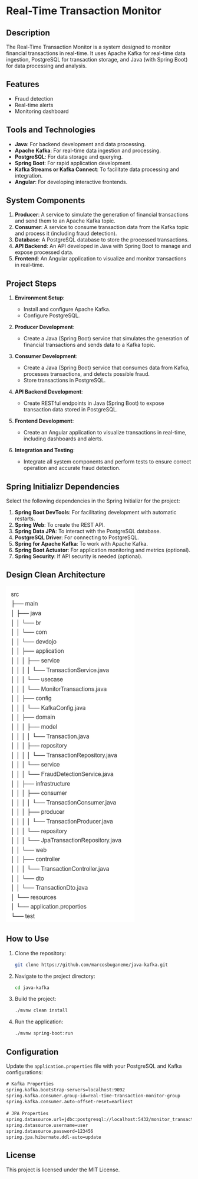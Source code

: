 
# Real-Time Transaction Monitor

## Description

The Real-Time Transaction Monitor is a system designed to monitor financial transactions in real-time. It uses Apache Kafka for real-time data ingestion, PostgreSQL for transaction storage, and Java (with Spring Boot) for data processing and analysis.

## Features

- Fraud detection
- Real-time alerts
- Monitoring dashboard

## Tools and Technologies
- **Java**: For backend development and data processing.
- **Apache Kafka**: For real-time data ingestion and processing.
- **PostgreSQL**: For data storage and querying.
- **Spring Boot**: For rapid application development.
- **Kafka Streams or Kafka Connect**: To facilitate data processing and integration.
- **Angular**: For developing interactive frontends.

## System Components
1. **Producer**: A service to simulate the generation of financial transactions and send them to an Apache Kafka topic.
2. **Consumer**: A service to consume transaction data from the Kafka topic and process it (including fraud detection).
3. **Database**: A PostgreSQL database to store the processed transactions.
4. **API Backend**: An API developed in Java with Spring Boot to manage and expose processed data.
5. **Frontend**: An Angular application to visualize and monitor transactions in real-time.

## Project Steps
1. **Environment Setup**:
   - Install and configure Apache Kafka.
   - Configure PostgreSQL.

2. **Producer Development**:
   - Create a Java (Spring Boot) service that simulates the generation of financial transactions and sends data to a Kafka topic.

3. **Consumer Development**:
   - Create a Java (Spring Boot) service that consumes data from Kafka, processes transactions, and detects possible fraud.
   - Store transactions in PostgreSQL.

4. **API Backend Development**:
   - Create RESTful endpoints in Java (Spring Boot) to expose transaction data stored in PostgreSQL.

5. **Frontend Development**:
   - Create an Angular application to visualize transactions in real-time, including dashboards and alerts.

6. **Integration and Testing**:
   - Integrate all system components and perform tests to ensure correct operation and accurate fraud detection.

## Spring Initializr Dependencies
Select the following dependencies in the Spring Initializr for the project:

1. **Spring Boot DevTools**: For facilitating development with automatic restarts.
2. **Spring Web**: To create the REST API.
3. **Spring Data JPA**: To interact with the PostgreSQL database.
4. **PostgreSQL Driver**: For connecting to PostgreSQL.
5. **Spring for Apache Kafka**: To work with Apache Kafka.
6. **Spring Boot Actuator**: For application monitoring and metrics (optional).
7. **Spring Security**: If API security is needed (optional).

## Design Clean Architecture

![Design Architecture](assets/design-architecture.png)

## How to Use
1. Clone the repository:
   ```bash
   git clone https://github.com/marcosbuganeme/java-kafka.git
   ```
2. Navigate to the project directory:
   ```bash
   cd java-kafka
   ```
3. Build the project:
   ```bash
   ./mvnw clean install
   ```
4. Run the application:
   ```bash
   ./mvnw spring-boot:run
   ```

## Configuration
Update the `application.properties` file with your PostgreSQL and Kafka configurations:

```properties
# Kafka Properties
spring.kafka.bootstrap-servers=localhost:9092
spring.kafka.consumer.group-id=real-time-transaction-monitor-group
spring.kafka.consumer.auto-offset-reset=earliest

# JPA Properties
spring.datasource.url=jdbc:postgresql://localhost:5432/monitor_transactions_db
spring.datasource.username=user
spring.datasource.password=123456
spring.jpa.hibernate.ddl-auto=update
```

## License
This project is licensed under the MIT License.
